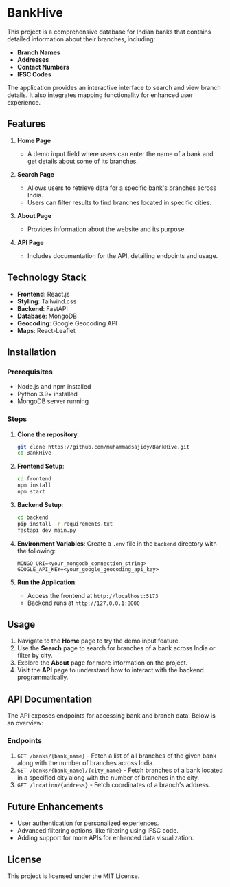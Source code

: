 # BankHive

This project is a comprehensive database for Indian banks that contains detailed information about their branches, including:
- **Branch Names**
- **Addresses**
- **Contact Numbers**
- **IFSC Codes**

The application provides an interactive interface to search and view branch details. It also integrates mapping functionality for enhanced user experience.

## Features
1. **Home Page**
   - A demo input field where users can enter the name of a bank and get details about some of its branches.

2. **Search Page**
   - Allows users to retrieve data for a specific bank's branches across India.
   - Users can filter results to find branches located in specific cities.

3. **About Page**
   - Provides information about the website and its purpose.

4. **API Page**
   - Includes documentation for the API, detailing endpoints and usage.

## Technology Stack
- **Frontend**: React.js
- **Styling**: Tailwind.css
- **Backend**: FastAPI
- **Database**: MongoDB
- **Geocoding**: Google Geocoding API
- **Maps**: React-Leaflet

## Installation
### Prerequisites
- Node.js and npm installed
- Python 3.9+ installed
- MongoDB server running

### Steps
1. **Clone the repository**:
   ```bash
   git clone https://github.com/muhammadsajidy/BankHive.git
   cd BankHive
   ```

2. **Frontend Setup**:
   ```bash
   cd frontend
   npm install
   npm start
   ```

3. **Backend Setup**:
   ```bash
   cd backend
   pip install -r requirements.txt
   fastapi dev main.py
   ```

4. **Environment Variables**:
   Create a `.env` file in the `backend` directory with the following:
   ```env
   MONGO_URI=<your_mongodb_connection_string>
   GOOGLE_API_KEY=<your_google_geocoding_api_key>
   ```

5. **Run the Application**:
   - Access the frontend at `http://localhost:5173`
   - Backend runs at `http://127.0.0.1:8000`

## Usage
1. Navigate to the **Home** page to try the demo input feature.
2. Use the **Search** page to search for branches of a bank across India or filter by city.
3. Explore the **About** page for more information on the project.
4. Visit the **API** page to understand how to interact with the backend programmatically.

## API Documentation
The API exposes endpoints for accessing bank and branch data. Below is an overview:

### Endpoints
1. `GET /banks/{bank_name}` - Fetch a list of all branches of the given bank along with the number of branches across India.
2. `GET /banks/{bank_name}/{city_name}` - Fetch branches of a bank located in a specified city along with the number of branches in the city.
4. `GET /location/{address}` - Fetch coordinates of a branch's address.

## Future Enhancements
- User authentication for personalized experiences.
- Advanced filtering options, like filtering using IFSC code.
- Adding support for more APIs for enhanced data visualization.

## License
This project is licensed under the MIT License.
